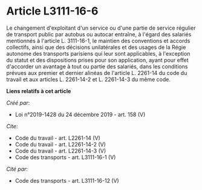 # Article L3111-16-6

Le changement d'exploitant d'un service ou d'une partie de service régulier de transport public par autobus ou autocar
entraîne, à l'égard des salariés mentionnés à l'article L. 3111-16-1, le maintien des conventions et accords collectifs,
ainsi que des décisions unilatérales et des usages de la Régie autonome des transports parisiens qui leur sont applicables, à
l'exception du statut et des dispositions prises pour son application, ayant pour effet d'accorder un avantage à tout ou
partie des salariés, dans les conditions prévues aux premier et dernier alinéas de l'article L. 2261-14 du code du travail et
aux articles L. 2261-14-2 et L. 2261-14-3 du même code.

**Liens relatifs à cet article**

_Créé par_:

  - Loi n°2019-1428 du 24 décembre 2019 - art. 158 (V)

_Cite_:

  - Code du travail - art. L2261-14 (V)
  - Code du travail - art. L2261-14-2 (V)
  - Code du travail - art. L2261-14-3 (V)
  - Code des transports - art. L3111-16-1 (V)

_Cité par_:

  - Code des transports - art. L3111-16-12 (V)
